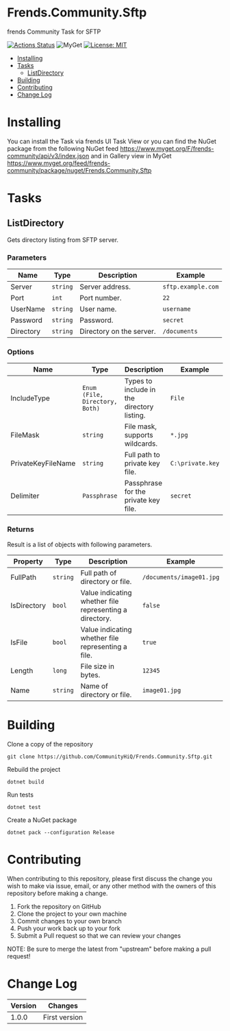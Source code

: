 # Frends.Community.Sftp

frends Community Task for SFTP

[![Actions Status](https://github.com/CommunityHiQ/Frends.Community.Sftp/workflows/PackAndPushAfterMerge/badge.svg)](https://github.com/CommunityHiQ/Frends.Community.Sftp/actions) ![MyGet](https://img.shields.io/myget/frends-community/v/Frends.Community.Sftp) [![License: MIT](https://img.shields.io/badge/License-MIT-yellow.svg)](https://opensource.org/licenses/MIT) 

- [Installing](#installing)
- [Tasks](#tasks)
     - [ListDirectory](#ListDirectory)
- [Building](#building)
- [Contributing](#contributing)
- [Change Log](#change-log)

# Installing

You can install the Task via frends UI Task View or you can find the NuGet package from the following NuGet feed
https://www.myget.org/F/frends-community/api/v3/index.json and in Gallery view in MyGet https://www.myget.org/feed/frends-community/package/nuget/Frends.Community.Sftp

# Tasks

## ListDirectory

Gets directory listing from SFTP server.

### Parameters

| Name | Type | Description | Example |
| -------- | -------- | -------- | -------- |
| Server | `string` | Server address. | `sftp.example.com` |
| Port | `int` | Port number. | `22` |
| UserName | `string` | User name. | `username` |
| Password | `string` | Password. | `secret` |
| Directory | `string` | Directory on the server. | `/documents` |

### Options

| Name | Type | Description | Example |
| -------- | -------- | -------- | -------- |
| IncludeType | `Enum (File, Directory, Both)` | Types to include in the directory listing. | `File` |
| FileMask | `string` | File mask, supports wildcards. | `*.jpg` |
| PrivateKeyFileName | `string` | Full path to private key file. | `C:\private.key` |
| Delimiter | `Passphrase` | Passphrase for the private key file. | `secret` |

### Returns

Result is a list of objects with following parameters.

| Property | Type | Description | Example |
| -------- | -------- | -------- | -------- |
| FullPath | `string` | Full path of directory or file. | `/documents/image01.jpg` |
| IsDirectory | `bool` | Value indicating whether file representing a directory. | `false` |
| IsFile | `bool` | Value indicating whether file representing a file. | `true` |
| Length | `long` | File size in bytes. | `12345` |
| Name | `string` | Name of directory or file. | `image01.jpg` |

# Building

Clone a copy of the repository

`git clone https://github.com/CommunityHiQ/Frends.Community.Sftp.git`

Rebuild the project

`dotnet build`

Run tests

`dotnet test`

Create a NuGet package

`dotnet pack --configuration Release`

# Contributing
When contributing to this repository, please first discuss the change you wish to make via issue, email, or any other method with the owners of this repository before making a change.

1. Fork the repository on GitHub
2. Clone the project to your own machine
3. Commit changes to your own branch
4. Push your work back up to your fork
5. Submit a Pull request so that we can review your changes

NOTE: Be sure to merge the latest from "upstream" before making a pull request!

# Change Log

| Version | Changes |
| ------- | ------- |
| 1.0.0   | First version |
